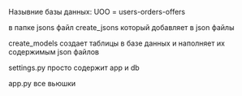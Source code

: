 Назывние базы данных: UOO = users-orders-offers

в папке jsons файл create_jsons который добавляет в json файлы


create_models создает таблицы в базе данных и наполняет их содержимым json файлов

settings.py просто содержит app и db

app.py все вьюшки
